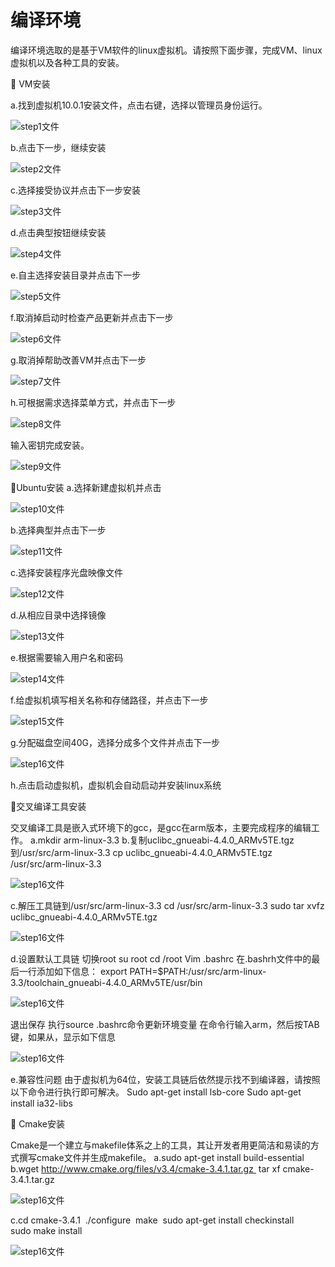 # 编译环境

编译环境选取的是基于VM软件的linux虚拟机。请按照下面步骤，完成VM、linux虚拟机以及各种工具的安装。

 VM安装

a.找到虚拟机10.0.1安装文件，点击右键，选择以管理员身份运行。

![step1文件](step1.png)

b.点击下一步，继续安装

![step2文件](step2.png)

c.选择接受协议并点击下一步安装

![step3文件](step3.png)

d.点击典型按钮继续安装

![step4文件](step4.png)

e.自主选择安装目录并点击下一步

![step5文件](step5.png)

f.取消掉启动时检查产品更新并点击下一步

![step6文件](step6.png)

g.取消掉帮助改善VM并点击下一步

![step7文件](step7.png)

h.可根据需求选择菜单方式，并点击下一步

![step8文件](step8.png)

输入密钥完成安装。

![step9文件](step9.png)

Ubuntu安装
a.选择新建虚拟机并点击

![step10文件](step10.png)

b.选择典型并点击下一步

![step11文件](step11.png)

c.选择安装程序光盘映像文件

![step12文件](step12.png)

d.从相应目录中选择镜像

![step13文件](step13.png)

e.根据需要输入用户名和密码

![step14文件](step14.png)

f.给虚拟机填写相关名称和存储路径，并点击下一步

![step15文件](step15.png)

g.分配磁盘空间40G，选择分成多个文件并点击下一步

![step16文件](step16.png)

h.点击启动虚拟机，虚拟机会自动启动并安装linux系统

交叉编译工具安装

交叉编译工具是嵌入式环境下的gcc，是gcc在arm版本，主要完成程序的编辑工作。
a.mkdir  arm-linux-3.3
b.复制uclibc_gnueabi-4.4.0_ARMv5TE.tgz 到/usr/src/arm-linux-3.3 
cp uclibc_gnueabi-4.4.0_ARMv5TE.tgz /usr/src/arm-linux-3.3 

![step16文件](step17.png)

c.解压工具链到/usr/src/arm-linux-3.3 
cd /usr/src/arm-linux-3.3
sudo tar xvfz uclibc_gnueabi-4.4.0_ARMv5TE.tgz 

![step16文件](step18.png)

d.设置默认工具链
切换root  su root
cd /root
Vim .bashrc
在.bashrh文件中的最后一行添加如下信息：
export PATH=$PATH:/usr/src/arm-linux-3.3/toolchain_gnueabi-4.4.0_ARMv5TE/usr/bin

![step16文件](step19.png)

退出保存
执行source .bashrc命令更新环境变量
在命令行输入arm，然后按TAB键，如果从，显示如下信息

![step16文件](step20.png)

e.兼容性问题
由于虚拟机为64位，安装工具链后依然提示找不到编译器，请按照以下命令进行执行即可解决。
Sudo apt-get install lsb-core
Sudo apt-get install ia32-libs

 Cmake安装

Cmake是一个建立与makefile体系之上的工具，其让开发者用更简洁和易读的方式撰写cmake文件并生成makefile。
a.sudo apt-get install build-essential 
b.wget http://www.cmake.org/files/v3.4/cmake-3.4.1.tar.gz 
tar xf cmake-3.4.1.tar.gz 

![step16文件](step21.png)

c.cd cmake-3.4.1 
./configure 
make 
sudo apt-get install checkinstall 
sudo make install 

![step16文件](step22.png)





